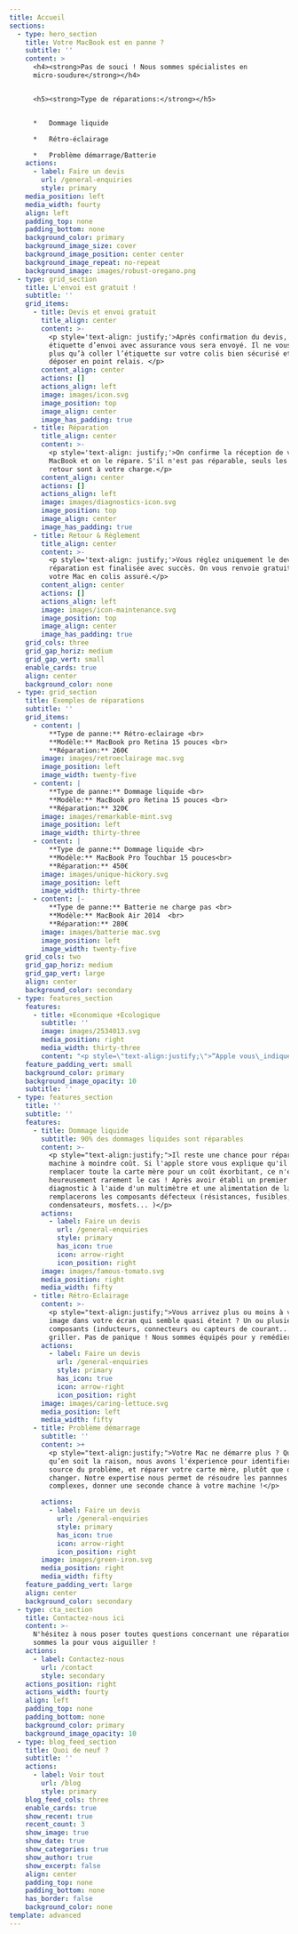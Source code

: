```yaml
---
title: Accueil
sections:
  - type: hero_section
    title: Votre MacBook est en panne ?
    subtitle: ''
    content: >
      <h4><strong>Pas de souci ! Nous sommes spécialistes en
      micro-soudure</strong></h4>


      <h5><strong>Type de réparations:</strong></h5>


      *   Dommage liquide

      *   Rétro-éclairage

      *   Problème démarrage/Batterie
    actions:
      - label: Faire un devis
        url: /general-enquiries
        style: primary
    media_position: left
    media_width: fourty
    align: left
    padding_top: none
    padding_bottom: none
    background_color: primary
    background_image_size: cover
    background_image_position: center center
    background_image_repeat: no-repeat
    background_image: images/robust-oregano.png
  - type: grid_section
    title: L'envoi est gratuit !
    subtitle: ''
    grid_items:
      - title: Devis et envoi gratuit
        title_align: center
        content: >-
          <p style='text-align: justify;'>Après confirmation du devis, une
          étiquette d’envoi avec assurance vous sera envoyé. Il ne vous reste
          plus qu’à coller l’étiquette sur votre colis bien sécurisé et le
          déposer en point relais. </p>
        content_align: center
        actions: []
        actions_align: left
        image: images/icon.svg
        image_position: top
        image_align: center
        image_has_padding: true
      - title: Réparation
        title_align: center
        content: >-
          <p style='text-align: justify;'>On confirme la réception de votre
          MacBook et on le répare. S'il n'est pas réparable, seuls les frais de
          retour sont à votre charge.</p>
        content_align: center
        actions: []
        actions_align: left
        image: images/diagnostics-icon.svg
        image_position: top
        image_align: center
        image_has_padding: true
      - title: Retour & Règlement
        title_align: center
        content: >-
          <p style='text-align: justify;'>Vous réglez uniquement le devis si la
          réparation est finalisée avec succès. On vous renvoie gratuitement
          votre Mac en colis assuré.</p>
        content_align: center
        actions: []
        actions_align: left
        image: images/icon-maintenance.svg
        image_position: top
        image_align: center
        image_has_padding: true
    grid_cols: three
    grid_gap_horiz: medium
    grid_gap_vert: small
    enable_cards: true
    align: center
    background_color: none
  - type: grid_section
    title: Exemples de réparations
    subtitle: ''
    grid_items:
      - content: |
          **Type de panne:** Rétro-eclairage <br>
          **Modèle:** MacBook pro Retina 15 pouces <br>
          **Réparation:** 260€
        image: images/retroeclairage mac.svg
        image_position: left
        image_width: twenty-five
      - content: |
          **Type de panne:** Dommage liquide <br>
          **Modèle:** MacBook pro Retina 15 pouces <br>
          **Réparation:** 320€
        image: images/remarkable-mint.svg
        image_position: left
        image_width: thirty-three
      - content: |
          **Type de panne:** Dommage liquide <br>
          **Modèle:** MacBook Pro Touchbar 15 pouces<br>
          **Réparation:** 450€
        image: images/unique-hickory.svg
        image_position: left
        image_width: thirty-three
      - content: |-
          **Type de panne:** Batterie ne charge pas <br>
          **Modèle:** MacBook Air 2014  <br>
          **Réparation:** 280€
        image: images/batterie mac.svg
        image_position: left
        image_width: twenty-five
    grid_cols: two
    grid_gap_horiz: medium
    grid_gap_vert: large
    align: center
    background_color: secondary
  - type: features_section
    features:
      - title: +Economique +Ecologique
        subtitle: ''
        image: images/2534013.svg
        media_position: right
        media_width: thirty-three
        content: "<p style=\"text-align:justify;\">“Apple vous\_indique que les témoins d'humidité sont passés au rouge et que du liquide se trouve dans l'ordinateur ? Montant de la réparation estimée : plus de 1 200€ pour remplacer toute la carte mère ! Nous sommes l'alternative et vous proposons une réparation à moindre coût (de 180 à 450€ TTC, selon la panne et l'âge de votre Mac). Non seulement c'est <strong>économique</strong> pour le client, une <strong>passion</strong> pour le réparateur et <strong>écologique</strong> pour tout le monde.”</p>"
    feature_padding_vert: small
    background_color: primary
    background_image_opacity: 10
    subtitle: ''
  - type: features_section
    title: ''
    subtitle: ''
    features:
      - title: Dommage liquide
        subtitle: 90% des dommages liquides sont réparables
        content: >-
          <p style="text-align:justify;">Il reste une chance pour réparer votre
          machine à moindre coût. Si l'apple store vous explique qu'il faut
          remplacer toute la carte mère pour un coût éxorbitant, ce n'est
          heureusement rarement le cas ! Après avoir établi un premier
          diagnostic à l'aide d'un multimètre et une alimentation de labo, nous
          remplacerons les composants défecteux (résistances, fusibles,
          condensateurs, mosfets... )</p>
        actions:
          - label: Faire un devis
            url: /general-enquiries
            style: primary
            has_icon: true
            icon: arrow-right
            icon_position: right
        image: images/famous-tomato.svg
        media_position: right
        media_width: fifty
      - title: Rétro-Eclairage
        content: >-
          <p style="text-align:justify;">Vous arrivez plus ou moins à voir une
          image dans votre écran qui semble quasi éteint ? Un ou plusieurs
          composants (inducteurs, connecteurs ou capteurs de courant...) ont dû
          griller. Pas de panique ! Nous sommes équipés pour y remédier.</p>
        actions:
          - label: Faire un devis
            url: /general-enquiries
            style: primary
            has_icon: true
            icon: arrow-right
            icon_position: right
        image: images/caring-lettuce.svg
        media_position: left
        media_width: fifty
      - title: Problème démarrage
        subtitle: ''
        content: >+
          <p style="text-align:justify;">Votre Mac ne démarre plus ? Quelle
          qu’en soit la raison, nous avons l'éxperience pour identifier la
          source du problème, et réparer votre carte mère, plutôt que de la
          changer. Notre expertise nous permet de résoudre les pannnes les plus
          complexes, donner une seconde chance à votre machine !</p>

        actions:
          - label: Faire un devis
            url: /general-enquiries
            style: primary
            has_icon: true
            icon: arrow-right
            icon_position: right
        image: images/green-iron.svg
        media_position: right
        media_width: fifty
    feature_padding_vert: large
    align: center
    background_color: secondary
  - type: cta_section
    title: Contactez-nous ici
    content: >-
      N'hésitez à nous poser toutes questions concernant une réparation. Nous
      sommes la pour vous aiguiller ! 
    actions:
      - label: Contactez-nous
        url: /contact
        style: secondary
    actions_position: right
    actions_width: fourty
    align: left
    padding_top: none
    padding_bottom: none
    background_color: primary
    background_image_opacity: 10
  - type: blog_feed_section
    title: Quoi de neuf ?
    subtitle: ''
    actions:
      - label: Voir tout
        url: /blog
        style: primary
    blog_feed_cols: three
    enable_cards: true
    show_recent: true
    recent_count: 3
    show_image: true
    show_date: true
    show_categories: true
    show_author: true
    show_excerpt: false
    align: center
    padding_top: none
    padding_bottom: none
    has_border: false
    background_color: none
template: advanced
---
```

